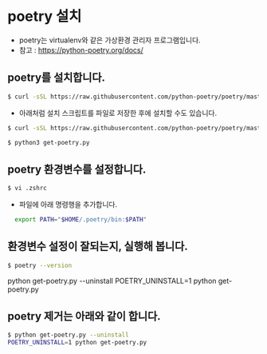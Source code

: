 # poetry 설치

- poetry는 virtualenv와 같은 가상환경 관리자 프로그램입니다.
- 참고 : https://python-poetry.org/docs/

## poetry를 설치합니다.
  
```bash
$ curl -sSL https://raw.githubusercontent.com/python-poetry/poetry/master/get-poetry.py | python -
```

- 아래처럼 설치 스크립트를 파일로 저장한 후에 설치할 수도 있습니다.

```bash
$ curl -sSL https://raw.githubusercontent.com/python-poetry/poetry/master/get-poetry.py > get-poetry.py

$ python3 get-poetry.py

```

## poetry 환경변수를 설정합니다.

```bash
$ vi .zshrc 
```

- 파일에 아래 명령행을 추가합니다.
```bash
  export PATH="$HOME/.poetry/bin:$PATH"
```

## 환경변수 설정이 잘되는지, 실행해 봅니다.

```bash
$ poetry --version
```
python get-poetry.py --uninstall
POETRY_UNINSTALL=1 python get-poetry.py


## poetry 제거는 아래와 같이 합니다.

```bash
$ python get-poetry.py --uninstall
POETRY_UNINSTALL=1 python get-poetry.py
```
